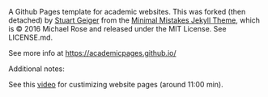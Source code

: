 A Github Pages template for academic websites. This was forked (then detached) by [Stuart Geiger](https://github.com/staeiou) from the [Minimal Mistakes Jekyll Theme](https://mmistakes.github.io/minimal-mistakes/), which is © 2016 Michael Rose and released under the MIT License. See LICENSE.md.

See more info at https://academicpages.github.io/

Additional notes:

See this [video](https://www.bilibili.com/video/BV16o4y187Rc/?spm_id_from=333.999.0.0&vd_source=29bbc4453237ccf3a2e48b3f849b3c87) for custimizing website pages (around 11:00 min).
